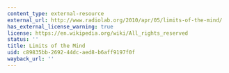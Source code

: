 ```yaml
---
content_type: external-resource
external_url: http://www.radiolab.org/2010/apr/05/limits-of-the-mind/
has_external_license_warning: true
license: https://en.wikipedia.org/wiki/All_rights_reserved
status: ''
title: Limits of the Mind
uid: c89835bb-2692-44dc-aed8-b6aff9197f0f
wayback_url: ''
---
```

